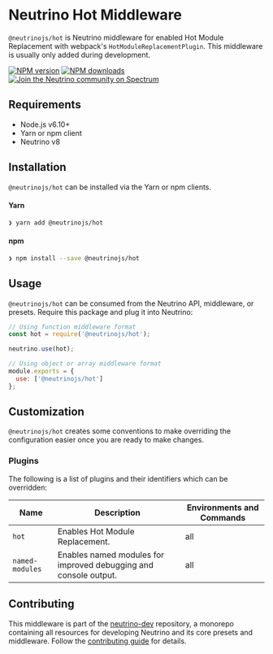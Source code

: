 # Neutrino Hot Middleware

`@neutrinojs/hot` is Neutrino middleware for enabled Hot Module Replacement with webpack's
`HotModuleReplacementPlugin`. This middleware is usually only added during development.

[![NPM version][npm-image]][npm-url]
[![NPM downloads][npm-downloads]][npm-url]
[![Join the Neutrino community on Spectrum][spectrum-image]][spectrum-url]

## Requirements

- Node.js v6.10+
- Yarn or npm client
- Neutrino v8

## Installation

`@neutrinojs/hot` can be installed via the Yarn or npm clients.

#### Yarn

```bash
❯ yarn add @neutrinojs/hot
```

#### npm

```bash
❯ npm install --save @neutrinojs/hot
```

## Usage

`@neutrinojs/hot` can be consumed from the Neutrino API, middleware, or presets. Require this package
and plug it into Neutrino:

```js
// Using function middleware format
const hot = require('@neutrinojs/hot');

neutrino.use(hot);
```

```js
// Using object or array middleware format
module.exports = {
  use: ['@neutrinojs/hot']
};
```

## Customization

`@neutrinojs/hot` creates some conventions to make overriding the configuration easier once you are ready to
make changes.

### Plugins

The following is a list of plugins and their identifiers which can be overridden:

| Name | Description | Environments and Commands |
| --- | --- | --- |
| `hot` | Enables Hot Module Replacement. | all |
| `named-modules` | Enables named modules for improved debugging and console output. | all |

## Contributing

This middleware is part of the [neutrino-dev](https://github.com/mozilla-neutrino/neutrino-dev) repository, a monorepo
containing all resources for developing Neutrino and its core presets and middleware. Follow the
[contributing guide](https://neutrino.js.org/contributing) for details.

[npm-image]: https://img.shields.io/npm/v/@neutrinojs/hot.svg
[npm-downloads]: https://img.shields.io/npm/dt/@neutrinojs/hot.svg
[npm-url]: https://npmjs.org/package/@neutrinojs/hot
[spectrum-image]: https://withspectrum.github.io/badge/badge.svg
[spectrum-url]: https://spectrum.chat/neutrino
